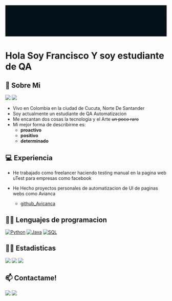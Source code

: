<img src="https://github.com/AnderMendoza/AnderMendoza/raw/main/assets/banner-header.gif">

# Hola Soy Francisco Y soy estudiante de QA
## 🌱 Sobre Mi
<img src="https://img.shields.io/badge/Languages-English-red" /> <img src="https://img.shields.io/badge/Languages-Spanish-red" />

- Vivo en Colombia en la ciudad de Cucuta, Norte De Santander
- Soy actualmente un estudiante de QA Automatizacion
- Me encantan dos cosas la tecnologia y el Arte ~~un poco raro~~
- Mi mejor forma de describirme es:
    - **proactivo**
    - **positivo**
    - **determinado**


## 💻 Experiencia

- He trabajado como freelancer haciendo testing manual en la pagina web uTest para empresas como facebook

- He Hecho proyectos personales de automatizacion de UI de paginas webs como Avianca 
    - [github_Avicanca](https://github.com/jers07/Selenium_Avianca)

## 👨‍💻 Lenguajes de programacion
<a href="https://github.com/search?q=user%3ADenverCoder1+is%3Arepo+language%3Apython"><img alt="Python" src="https://img.shields.io/badge/Python%20-%2314354C.svg?logo=python&logoColor=white"></a>
 <a href="https://github.com/search?q=user%3ADenverCoder1+is%3Arepo+language%3Ajava"><img alt="Java" src="https://img.shields.io/badge/Java-%23007396.svg?logo=java&logoColor=white"></a>
<a href="https://github.com/search?q=user%3ADenverCoder1+is%3Arepo+language%3Asql"><img alt="SQL" src="https://img.shields.io/badge/SQL%20-%23025E8C.svg?logo=amazon-dynamodb&logoColor=white"></a>

## 📄📜 Estadisticas


<p align="left">
  <img width="30%" src="https://github-readme-stats.vercel.app/api?username=jers07&theme=dracula" />
  <img width="33%" src="https://github-readme-streak-stats.herokuapp.com/?user=jers07&theme=dracula"/>
  <img width="31.2%" src="https://github-readme-stats.vercel.app/api/top-langs/?username=jers07&theme=dracula" />
</p>
     
  </td>
 </tr>
</table>

## 📫 Contactame!
<a target="_blank" href="https://www.linkedin.com/in/juan-francisco-rojas-sanchez-776530290/"><img src="https://img.shields.io/badge/-LinkedIn-0077B5?style=for-the-badge&logo=Linkedin&logoColor=white"></img></a>
<a target="_blank" href="mailto:iamfranciscobtw@gmail.com"><img src="https://img.shields.io/badge/-Gmail-D14836?style=for-the-badge&logo=Gmail&logoColor=white"></img></a>
